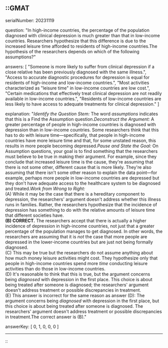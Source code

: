 ::GMAT
---


serialNumber: 20231119

question: "In high-income countries, the percentage of the population diagnosed with clinical depression is much greater than that in low-income countries. Researchers hypothesize that this difference is due to the increased leisure time afforded to residents of high-income countries.The hypothesis of the researchers depends on which of the following assumptions?"

answers: [
  "Someone is more likely to suffer from clinical depression if a close relative has been previously diagnosed with the same illness.",
  "Access to accurate diagnostic procedures for depression is equal for residents of high-income and low-income countries.",
  "Most activities characterized as \"leisure time\" in low-income countries are low cost.",
  "Certain medications that effectively treat clinical depression are not readily available in low-income countries.",
  "Residents of low-income countries are less likely to have access to adequate treatments for clinical depression."
]

explanation: "<i>Identify the Question Stem:</i> The word <i>assumptions</i> indicates that this is a Find the Assumption question.<i>Deconstruct the Argument:</i> A greater percentage of people in high-income countries is diagnosed with depression than in low-income countries. Some researchers think that this has to do with leisure time—specifically, that people in high-income countries have more leisure time and that, for some unstated reason, this results in more people becoming depressed.<i>Pause and State the Goal:</i> On Assumption questions, your goal is to find something that the researchers must believe to be true in making their argument. For example, since they conclude that increased leisure time is the cause, they're assuming that there is not some other, different cause that is more likely. They're also assuming that there isn't some other reason to explain the data point—for example, perhaps more people in low-income countries are depressed but they don't have adequate access to the healthcare system to be diagnosed and treated.<i>Work from Wrong to Right:</i><br>(A) While it may be the case that there is a hereditary component to depression, the researchers' argument doesn't address whether this illness runs in families. Rather, the researchers hypothesize that the incidence of depression has something to do with the relative amounts of leisure time that different societies have.<br><b>(B) CORRECT.</b> The researchers accept that there is actually a higher incidence of depression in high-income countries, not just that a greater percentage of the population manages to get diagnosed. In other words, the researchers are assuming that it is <i>not</i> the case that more people are depressed in the lower-income countries but are just not being formally diagnosed.<br>(C) This may be true but the researchers do not assume anything about how much money leisure activities might cost. They hypothesize only that people in high-income countries spend more <i>time</i> conducting leisure activities than do those in low-income countries.<br>(D) It's reasonable to think that this is true, but the argument concerns being <i>diagnosed</i> with depression in the first place. This choice is about being treated after someone is diagnosed; the researchers' argument doesn't address treatment or possible discrepancies in treatment.<br>(E) This answer is incorrect for the same reason as answer (D): The argument concerns being <i>diagnosed</i> with depression in the first place, but this choice is about being treated after someone is diagnosed. The researchers' argument doesn't address treatment or possible discrepancies in treatment.The correct answer is (B)."

answerKey: [
  0, 
  1, 
  0, 
  0, 
  0
]



---
::